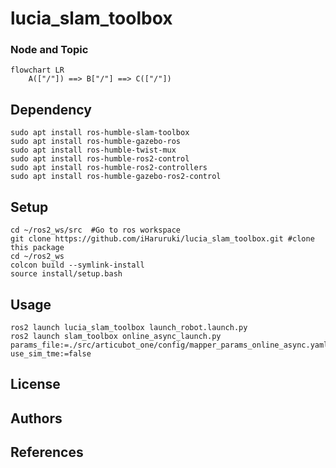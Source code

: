 # lucia_slam_toolbox
### Node and Topic
```mermaid
flowchart LR
    A(["/"]) ==> B["/"] ==> C(["/"])
```
## Dependency
```shell
sudo apt install ros-humble-slam-toolbox
sudo apt install ros-humble-gazebo-ros
sudo apt install ros-humble-twist-mux
sudo apt install ros-humble-ros2-control
sudo apt install ros-humble-ros2-controllers
sudo apt install ros-humble-gazebo-ros2-control
```
## Setup
```shell
cd ~/ros2_ws/src  #Go to ros workspace
git clone https://github.com/iHaruruki/lucia_slam_toolbox.git #clone this package
cd ~/ros2_ws
colcon build --symlink-install
source install/setup.bash
```
## Usage
```shell
ros2 launch lucia_slam_toolbox launch_robot.launch.py
ros2 launch slam_toolbox online_async_launch.py params_file:=./src/articubot_one/config/mapper_params_online_async.yaml use_sim_tme:=false
```
## License
## Authors
## References
